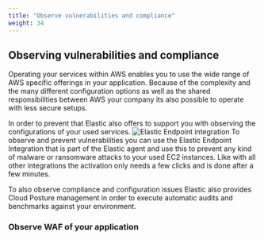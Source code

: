 ```yaml
---
title: "Observe vulnerabilities and compliance"
weight: 34
---
```

## Observing vulnerabilities and compliance
Operating your services within AWS enables you to use the wide range of AWS specific offerings in your application. Because of the complexity and the many different configuration options as well as the shared responsibilities between AWS your company its also possible to operate with less secure setups.

In order to prevent that Elastic also offers to support you with observing the configurations of your used services.
![Elastic Endpoint integration](/images/endpoint-integration.png)
To observe and prevent vulnerabilities you can use the Elastic Endpoint Integration that is part of the Elastic agent and use this to prevent any kind of malware or ransomware attacks to your used EC2 instances. Like with all other integrations the activation only needs a few clicks and is done after a few minutes.

To also observe compliance and configuration issues Elastic also provides Cloud Posture management in order to execute automatic audits and benchmarks against your environment.

### Observe WAF of your application
